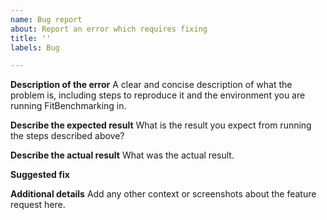 ```yaml
---
name: Bug report
about: Report an error which requires fixing
title: ''
labels: Bug

---
```


**Description of the error**
A clear and concise description of what the problem is, including steps to reproduce it and the environment you are running FitBenchmarking in.

**Describe the expected result**
What is the result you expect from running the steps described above?

**Describe the actual result**
What was the actual result.

**Suggested fix**

**Additional details**
Add any other context or screenshots about the feature request here.
